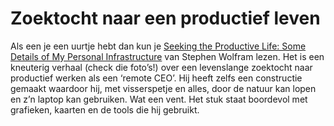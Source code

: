 # Zoektocht naar een productief leven 

Als een je een uurtje hebt dan kun je [Seeking the Productive Life: Some Details of My Personal Infrastructure](https://blog.stephenwolfram.com/2019/02/seeking-the-productive-life-some-details-of-my-personal-infrastructure/) van Stephen Wolfram lezen. Het is een kneuterig verhaal (check die foto’s!) over een levenslange zoektocht naar productief werken als een ‘remote CEO’. Hij heeft zelfs een constructie gemaakt waardoor hij, met visserspetje en alles, door de natuur kan lopen en z’n laptop kan gebruiken. Wat een vent. Het stuk staat boordevol met grafieken, kaarten en de tools die hij gebruikt.